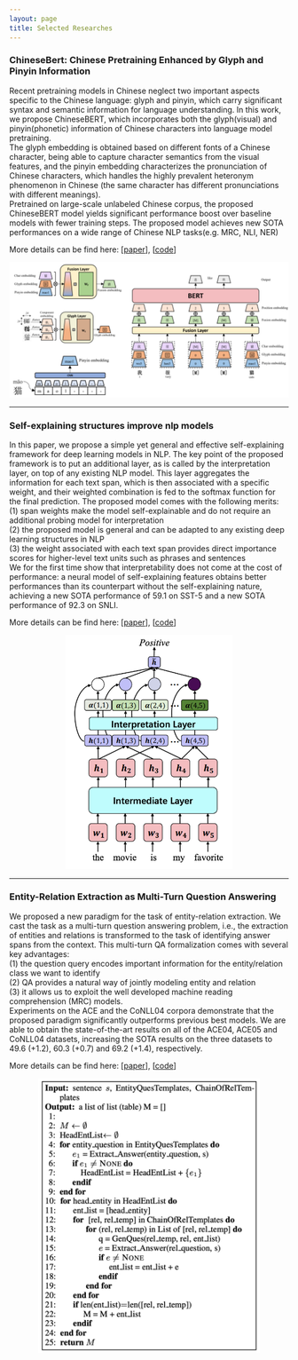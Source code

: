 ```yaml
---
layout: page
title: Selected Researches
---
```


### ChineseBert: Chinese Pretraining Enhanced by Glyph and Pinyin Information

Recent pretraining models in Chinese neglect two important aspects specific 
to the Chinese language: glyph and pinyin, 
which carry significant syntax and semantic information for language understanding. 
In this work, we propose ChineseBERT, 
which incorporates both the glyph(visual) and pinyin(phonetic) information of Chinese characters 
into language model pretraining.   
The glyph embedding is obtained based on different fonts of a Chinese character, 
being able to capture character semantics from the visual features, 
and the pinyin embedding characterizes the pronunciation of Chinese characters, 
which handles the highly prevalent heteronym phenomenon in Chinese 
(the same character has different pronunciations with different meanings).   
Pretrained on large-scale unlabeled Chinese corpus, 
the proposed ChineseBERT model yields significant performance 
boost over baseline models with fewer training steps. 
The proposed model achieves new SOTA performances on a wide range of Chinese NLP tasks(e.g. MRC, NLI, NER)

More details can be find here: [[paper](https://aclanthology.org/2021.acl-long.161/)], [[code](https://github.com/ShannonAI/ChineseBert)]

![avatar](../assets/chinesebert.png)

---

### Self-explaining structures improve nlp models

In this paper, we propose a simple yet general and effective self-explaining framework 
for deep learning models in NLP. 
The key point of the proposed framework is to put an additional layer, 
as is called by the interpretation layer, 
on top of any existing NLP model. 
This layer aggregates the information for each text span, 
which is then associated with a specific weight, 
and their weighted combination is fed to the softmax function for the final prediction. 
The proposed model comes with the following merits:   
(1) span weights make the model self-explainable and do not require an additional 
probing model for interpretation  
(2) the proposed model is general and can be adapted to any existing deep learning structures in NLP  
(3) the weight associated with each text span provides direct importance scores for 
higher-level text units such as phrases and sentences  
We for the first time show that interpretability does not come at the cost of performance: 
a neural model of self-explaining features obtains better performances than its counterpart 
without the self-explaining nature, 
achieving a new SOTA performance of 59.1 on SST-5 and a new SOTA performance of 92.3 on SNLI.

More details can be find here: [[paper](https://arxiv.org/abs/2012.01786)], [[code](https://github.com/ShannonAI/Self_Explaining_Structures_Improve_NLP_Models)]


<p align="center">
  <img src="../assets/interprete.png" width="300"/>
</p>

---

### Entity-Relation Extraction as Multi-Turn Question Answering

We proposed a new paradigm for the task of entity-relation extraction. 
We cast the task as a multi-turn question answering problem, i.e., 
the extraction of entities and relations is transformed to the task of 
identifying answer spans from the context. 
This multi-turn QA formalization comes with several key advantages:  
(1) the question query encodes important information for the entity/relation 
class we want to identify  
(2) QA provides a natural way of jointly modeling entity and relation  
(3) it allows us to exploit the well developed machine reading comprehension (MRC) models.   
Experiments on the ACE and the CoNLL04 corpora demonstrate that 
the proposed paradigm significantly outperforms previous best models. 
We are able to obtain the state-of-the-art results on all of the ACE04, ACE05 and CoNLL04 datasets, 
increasing the SOTA results on the three datasets to 49.6 (+1.2), 60.3 (+0.7) and 69.2 (+1.4), 
respectively.

More details can be find here: [[paper](https://aclanthology.org/P19-1129/)], [[code](https://github.com/ShannonAI/Entity-Relation-As-Multi-Turn-QA)]

<p align="center">
  <img src="../assets/entity.png" width="400"/>
</p>
